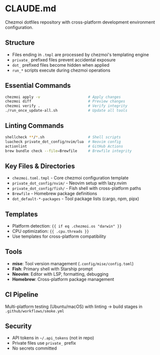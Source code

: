 # CLAUDE.md

Chezmoi dotfiles repository with cross-platform development environment configuration.

## Structure
- Files ending in `.tmpl` are processed by chezmoi's templating engine
- `private_` prefixed files prevent accidental exposure
- `dot_` prefixed files become hidden when applied
- `run_*` scripts execute during chezmoi operations

## Essential Commands
```bash
chezmoi apply -v                      # Apply changes
chezmoi diff                          # Preview changes
chezmoi verify .                      # Verify integrity
./run_once_update-all.sh              # Update all tools
```

## Linting Commands
```bash
shellcheck **/*.sh                    # Shell scripts
luacheck private_dot_config/nvim/lua  # Neovim config
actionlint                            # GitHub Actions
brew bundle check --file=Brewfile     # Brewfile integrity
```

## Key Files & Directories
- `chezmoi.toml.tmpl` - Core chezmoi configuration template
- `private_dot_config/nvim/` - Neovim setup with lazy.nvim
- `private_dot_config/fish/` - Fish shell with cross-platform paths
- `Brewfile` - Homebrew package definitions
- `dot_default-*-packages` - Tool package lists (cargo, npm, pipx)

## Templates
- Platform detection: `{{ if eq .chezmoi.os "darwin" }}`
- CPU optimization: `{{ .cpu.threads }}`
- Use templates for cross-platform compatibility

## Tools
- **mise**: Tool version management (`.config/mise/config.toml`)
- **Fish**: Primary shell with Starship prompt
- **Neovim**: Editor with LSP, formatting, debugging
- **Homebrew**: Cross-platform package management

## CI Pipeline
Multi-platform testing (Ubuntu/macOS) with linting → build stages in `.github/workflows/smoke.yml`

## Security
- API tokens in `~/.api_tokens` (not in repo)
- Private files use `private_` prefix
- No secrets committed
